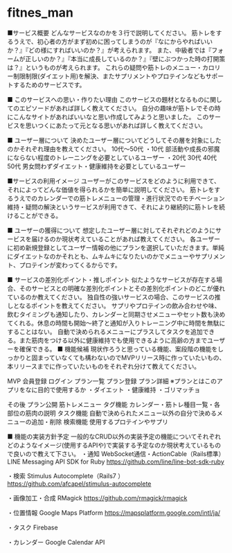 # fitnes_man
■サービス概要
どんなサービスなのかを３行で説明してください。
  筋トレをするうえで、初心者の方がまず初めに困ってしまうのが『なにからやればいいか？』『どの様にすればいいのか？』が考えられます。
  また、中級者では『フォームが正しいのか？』『本当に成長しているのか？』『壁にぶつかった時の打開策は？』というものが考えられます。
  これらの疑問や筋トレのメニュー・カロリー制限制限(ダイエット用)を解決、またサプリメントやプロテインなどもサポートするためのサービスです。

■ このサービスへの思い・作りたい理由
このサービスの題材となるものに関してのエピソードがあれば詳しく教えてください。
  自分の趣味が筋トレでその時にこんなサイトがあればいいなと思い作成してみようと思いました。
このサービスを思いつくにあたって元となる思いがあれば詳しく教えてください。

■ ユーザー層について
決めたユーザー層についてどうしてその層を対象にしたのかそれぞれ理由を教えてください。
  10代〜50代
  ・10代 部活動や成長の邪魔にならない程度のトレーニングを必要としているユーザー
  ・20代 30代 40代 50代 男女問わずダイエット・健康維持を必要としているユーザー

■サービスの利用イメージ
ユーザーがこのサービスをどのように利用できて、それによってどんな価値を得られるかを簡単に説明してください。
  筋トレをするうえでのカレンダーでの筋トレメニューの管理・進行状況でのモチベーション維持・疑問の解決というサービスが利用できて、それにより継続的に筋トレを続けることができる。

■ ユーザーの獲得について
想定したユーザー層に対してそれぞれどのようにサービスを届けるのか現状考えていることがあれば教えてください。
  各ユーザーに初め新規登録としてユーザー情報の他にプランを選択していただきます。単純にダイエットなのかそれとも、ムキムキになりたいのかでメニューやサプリメント、プロテインが変わってくるからです。

■ サービスの差別化ポイント・推しポイント
似たようなサービスが存在する場合、そのサービスとの明確な差別化ポイントとその差別化ポイントのどこが優れているのか教えてください。
独自性の強いサービスの場合、このサービスの推しとなるポイントを教えてください。
  サプリやプロテインの飲み合わせや味、飲むタイミングも通知したり、カレンダーと同期させメニューやセット数も決めてくれる。休息の時間も開始〜終了と通知が入りトレーニング中に時間を無駄にすることはない。
  自動で決められるメニューにプラスしてタスクを追加できる。また筋肉をつける以外に健康維持でも使用できるように高齢の方までユーザーを確保できる。
■ 機能候補
現状作ろうと思っている機能、案段階の機能をしっかりと固まっていなくても構わないのでMVPリリース時に作っていたいもの、本リリースまでに作っていたいものをそれぞれ分けて教えてください。

   MVP
    会員登録
    ログイン
    プラン一覧
    プラン登録
    プラン詳細 ※プランとはこのアプリをなに目的で使用するか
              ・ダイエット
              ・健康維持
              ・ゴリマッチョ

   その後
    プラン公開  筋トレメニュー
    タグ機能  カレンダー・筋トレ種目一覧・各部位の筋肉の説明
    タスク機能  自動で決められたメニュー以外の自分で決めるメニューの追加・削除
    検索機能  使用するプロテインやサプリ


■ 機能の実装方針予定
一般的なCRUD以外の実装予定の機能についてそれぞれどのようなイメージ(使用するAPIや)で実装する予定なのか現状考えているもので良いので教えて下さい。
・通知
  WebSocket通信・ActionCable（Rails標準）LINE Messaging API SDK for Ruby
    https://github.com/line/line-bot-sdk-ruby

・検索
  Stimulus Autocomplete（Rails7 ）
    https://github.com/afcapel/stimulus-autocomplete

・画像加工・合成
  RMagick
    https://github.com/rmagick/rmagick

・位置情報
  Google Maps Platform
    https://mapsplatform.google.com/intl/ja/

・タスク
  Firebase

・カレンダー
  Google Calendar API